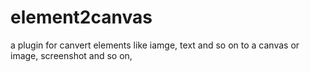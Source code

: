 # element2canvas
a plugin for canvert elements like iamge, text and so on to a canvas or image, screenshot and so on,

